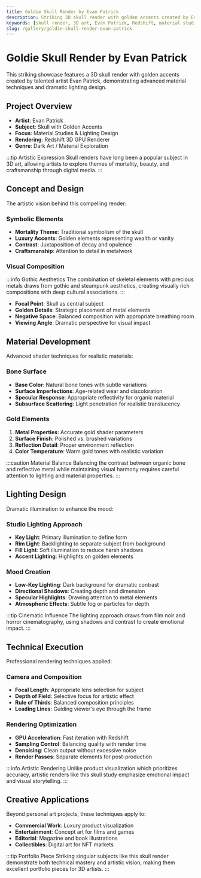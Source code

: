 ```yaml
---
title: Goldie Skull Render by Evan Patrick
description: Striking 3D skull render with golden accents created by Evan Patrick, showcasing advanced material techniques and dramatic lighting design.
keywords: [skull render, 3D art, Evan Patrick, Redshift, material studies, golden accents, dramatic lighting, artistic visualization]
slug: /gallery/goldie-skull-render-evan-patrick
---
```


# Goldie Skull Render by Evan Patrick

This striking showcase features a 3D skull render with golden accents created by talented artist Evan Patrick, demonstrating advanced material techniques and dramatic lighting design.

## Project Overview

- **Artist**: Evan Patrick
- **Subject**: Skull with Golden Accents
- **Focus**: Material Studies & Lighting Design
- **Rendering**: Redshift 3D GPU Renderer
- **Genre**: Dark Art / Material Exploration

:::tip Artistic Expression
Skull renders have long been a popular subject in 3D art, allowing artists to explore themes of mortality, beauty, and craftsmanship through digital media.
:::

## Concept and Design

The artistic vision behind this compelling render:

### Symbolic Elements

- **Mortality Theme**: Traditional symbolism of the skull
- **Luxury Accents**: Golden elements representing wealth or vanity
- **Contrast**: Juxtaposition of decay and opulence
- **Craftsmanship**: Attention to detail in metalwork

### Visual Composition

:::info Gothic Aesthetics
The combination of skeletal elements with precious metals draws from gothic and steampunk aesthetics, creating visually rich compositions with deep cultural associations.
:::

- **Focal Point**: Skull as central subject
- **Golden Details**: Strategic placement of metal elements
- **Negative Space**: Balanced composition with appropriate breathing room
- **Viewing Angle**: Dramatic perspective for visual impact

## Material Development

Advanced shader techniques for realistic materials:

### Bone Surface

- **Base Color**: Natural bone tones with subtle variations
- **Surface Imperfections**: Age-related wear and discoloration
- **Specular Response**: Appropriate reflectivity for organic material
- **Subsurface Scattering**: Light penetration for realistic translucency

### Gold Elements

1. **Metal Properties**: Accurate gold shader parameters
2. **Surface Finish**: Polished vs. brushed variations
3. **Reflection Detail**: Proper environment reflection
4. **Color Temperature**: Warm gold tones with realistic variation

:::caution Material Balance
Balancing the contrast between organic bone and reflective metal while maintaining visual harmony requires careful attention to lighting and material properties.
:::

## Lighting Design

Dramatic illumination to enhance the mood:

### Studio Lighting Approach

- **Key Light**: Primary illumination to define form
- **Rim Light**: Backlighting to separate subject from background
- **Fill Light**: Soft illumination to reduce harsh shadows
- **Accent Lighting**: Highlights on golden elements

### Mood Creation

- **Low-Key Lighting**: Dark background for dramatic contrast
- **Directional Shadows**: Creating depth and dimension
- **Specular Highlights**: Drawing attention to metal elements
- **Atmospheric Effects**: Subtle fog or particles for depth

:::tip Cinematic Influence
The lighting approach draws from film noir and horror cinematography, using shadows and contrast to create emotional impact.
:::

## Technical Execution

Professional rendering techniques applied:

### Camera and Composition

- **Focal Length**: Appropriate lens selection for subject
- **Depth of Field**: Selective focus for artistic effect
- **Rule of Thirds**: Balanced composition principles
- **Leading Lines**: Guiding viewer's eye through the frame

### Rendering Optimization

- **GPU Acceleration**: Fast iteration with Redshift
- **Sampling Control**: Balancing quality with render time
- **Denoising**: Clean output without excessive noise
- **Render Passes**: Separate elements for post-production

:::info Artistic Rendering
Unlike product visualization which prioritizes accuracy, artistic renders like this skull study emphasize emotional impact and visual storytelling.
:::

## Creative Applications

Beyond personal art projects, these techniques apply to:

- **Commercial Work**: Luxury product visualization
- **Entertainment**: Concept art for films and games
- **Editorial**: Magazine and book illustrations
- **Collectibles**: Digital art for NFT markets

:::tip Portfolio Piece
Striking singular subjects like this skull render demonstrate both technical mastery and artistic vision, making them excellent portfolio pieces for 3D artists.
:::